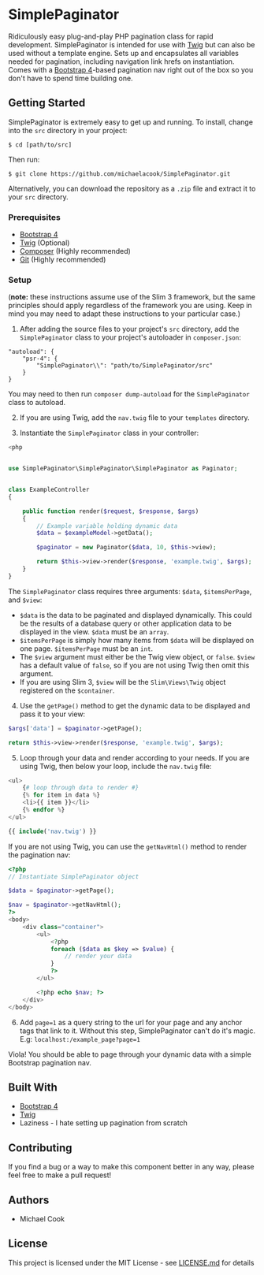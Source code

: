 # SimplePaginator

Ridiculously easy plug-and-play PHP pagination class for rapid development.
SimplePaginator is intended for use with [Twig](https://twig.symfony.com/) but
can also be used without a template engine. Sets up and encapsulates all variables
needed for pagination, including navigation link hrefs on instantiation. Comes
with a [Bootstrap 4](https://getbootstrap.com/)-based pagination nav right out
of the box so you don't have to spend time building one.

## Getting Started

SimplePaginator is extremely easy to get up and running. To install, change into the `src` directory in your project:

```
$ cd [path/to/src]
```
Then run:
```
$ git clone https://github.com/michaelacook/SimplePaginator.git
```
Alternatively, you can download the repository as a `.zip` file and extract it to
your `src` directory.

### Prerequisites
* [Bootstrap 4](https://getbootstrap.com/)
* [Twig](https://twig.symfony.com/) (Optional)
* [Composer](https://getcomposer.org/) (Highly recommended)
* [Git](https://git-scm.com/) (Highly recommended)

### Setup
(**note:** these instructions assume use of the Slim 3 framework, but the same principles
should apply regardless of the framework you are using. Keep in mind you may need to
adapt these instructions to your particular case.)
1. After adding the source files to your project's `src` directory,
add the `SimplePaginator` class to your project's autoloader in `composer.json`:

```
"autoload": {
    "psr-4": {
        "SimplePaginator\\": "path/to/SimplePaginator/src"
    }
}
```

You may need to then run `composer dump-autoload` for the `SimplePaginator` class
to autoload.

2. If you are using Twig, add the `nav.twig` file to your `templates` directory.

3. Instantiate the `SimplePaginator` class in your controller:

```php
<php


use SimplePaginator\SimplePaginator\SimplePaginator as Paginator;


class ExampleController
{

    public function render($request, $response, $args)
    {
        // Example variable holding dynamic data
        $data = $exampleModel->getData();

        $paginator = new Paginator($data, 10, $this->view);

        return $this->view->render($response, 'example.twig', $args);
    }
}
```

The `SimplePaginator` class requires three arguments: `$data`, `$itemsPerPage`, and `$view`:
- `$data` is the data to be paginated and displayed dynamically. This could be the
results of a database query or other application data to be displayed in the view.
`$data` must be an `array`.
- `$itemsPerPage` is simply how many items from `$data` will be displayed on one
page. `$itemsPerPage` must be an `int`.
- The `$view` argument must either be the Twig view object, or `false`. `$view` has a
default value of `false`, so if you are not using Twig then omit this argument.
- If you are using Slim 3, `$view` will be the `Slim\Views\Twig` object registered on
the `$container`.

4. Use the `getPage()` method to get the dynamic data to be displayed and pass it to your view:

```php
$args['data'] = $paginator->getPage();

return $this->view->render($response, 'example.twig', $args);
```

5. Loop through your data and render according to your needs. If you are using
Twig, then below your loop, include the `nav.twig` file:

```php
<ul>
    {# loop through data to render #}
    {% for item in data %}
    <li>{{ item }}</li>
    {% endfor %}
</ul>

{{ include('nav.twig') }}
```

If you are not using Twig, you can use the `getNavHtml()` method to render the
pagination nav:

```php
<?php
// Instantiate SimplePaginator object

$data = $paginator->getPage();

$nav = $paginator->getNavHtml();
?>
<body>
    <div class="container">
        <ul>
            <?php
            foreach ($data as $key => $value) {
                // render your data
            }
            ?>
        </ul>

        <?php echo $nav; ?>
    </div>
</body>
```

6. Add `page=1` as a query string to the url for your page and any anchor tags that link to it. Without
this step, SimplePaginator can't do it's magic. E.g: `localhost:/example_page?page=1`

Viola! You should be able to page through your dynamic data with a simple Bootstrap
pagination nav.

## Built With
* [Bootstrap 4](https://getbootstrap.com/)
* [Twig](https://twig.symfony.com/)
* Laziness - I hate setting up pagination from scratch

## Contributing
If you find a bug or a way to make this component better in any way, please feel
free to make a pull request!

## Authors
* Michael Cook

## License
This project is licensed under the MIT License - see [LICENSE.md](LICENSE.md) for details
